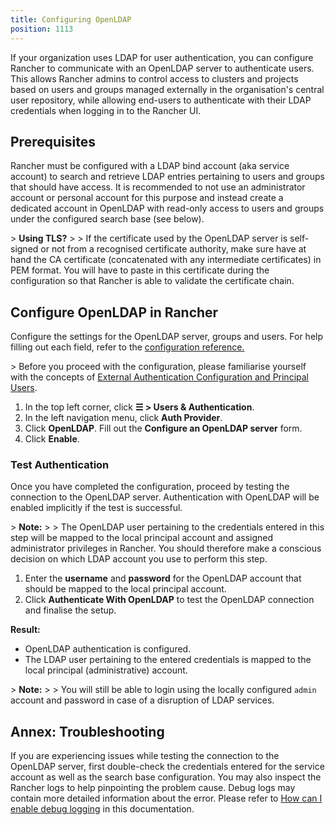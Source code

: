```yaml
---
title: Configuring OpenLDAP
position: 1113
---
```


If your organization uses LDAP for user authentication, you can configure Rancher to communicate with an OpenLDAP server to authenticate users. This allows Rancher admins to control access to clusters and projects based on users and groups managed externally in the organisation's central user repository, while allowing end-users to authenticate with their LDAP credentials when logging in to the Rancher UI. 

## Prerequisites

Rancher must be configured with a LDAP bind account (aka service account) to search and retrieve LDAP entries pertaining to users and groups that should have access. It is recommended to not use an administrator account or personal account for this purpose and instead create a dedicated account in OpenLDAP with read-only access to users and groups under the configured search base (see below).

\> **Using TLS?**
\>
\> If the certificate used by the OpenLDAP server is self-signed or not from a recognised certificate authority, make sure have at hand the CA certificate (concatenated with any intermediate certificates) in PEM format. You will have to paste in this certificate during the configuration so that Rancher is able to validate the certificate chain.

## Configure OpenLDAP in Rancher

Configure the settings for the OpenLDAP server, groups and users. For help filling out each field, refer to the [configuration reference.](./openldap-config)

\> Before you proceed with the configuration, please familiarise yourself with the concepts of [External Authentication Configuration and Principal Users](https://rancher.com/docs/rancher/v2.6/en/admin-settings/authentication/#external-authentication-configuration-and-principal-users).

1.	In the top left corner, click **☰ \> Users & Authentication**.
1. In the left navigation menu, click **Auth Provider**.
1. Click **OpenLDAP**. Fill out the **Configure an OpenLDAP server** form.
1. Click **Enable**.

### Test Authentication

Once you have completed the configuration, proceed by testing  the connection to the OpenLDAP server. Authentication with OpenLDAP will be enabled implicitly if the test is successful.

\> **Note:**
\>
\> The OpenLDAP user pertaining to the credentials entered in this step will be mapped to the local principal account and assigned administrator privileges in Rancher. You should therefore make a conscious decision on which LDAP account you use to perform this step.

1. Enter the **username** and **password** for the OpenLDAP account that should be mapped to the local principal account.
2. Click **Authenticate With OpenLDAP** to test the OpenLDAP connection and finalise the setup.

**Result:**

- OpenLDAP authentication is configured.
- The LDAP user pertaining to the entered credentials is mapped to the local principal (administrative) account.

\> **Note:**
\>
\> You will still be able to login using the locally configured `admin` account and password in case of a disruption of LDAP services.

## Annex: Troubleshooting

If you are experiencing issues while testing the connection to the OpenLDAP server, first double-check the credentials entered for the service account as well as the search base configuration. You may also inspect the Rancher logs to help pinpointing the problem cause. Debug logs may contain more detailed information about the error. Please refer to [How can I enable debug logging](https://rancher.com/docs/rancher/v2.6/en/faq/technical/#how-can-i-enable-debug-logging) in this documentation.
